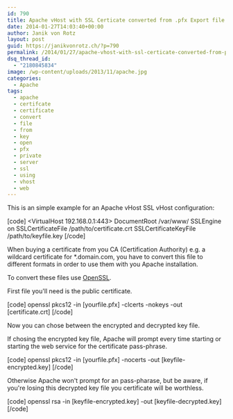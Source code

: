 ```yaml
---
id: 790
title: Apache vHost with SSL Certicate converted from .pfx Export file
date: 2014-01-27T14:03:40+00:00
author: Janik von Rotz
layout: post
guid: https://janikvonrotz.ch/?p=790
permalink: /2014/01/27/apache-vhost-with-ssl-certicate-converted-from-pfx-export-file/
dsq_thread_id:
  - "2180845834"
image: /wp-content/uploads/2013/11/apache.jpg
categories:
  - Apache
tags:
  - apache
  - certifcate
  - certificate
  - convert
  - file
  - from
  - key
  - open
  - pfx
  - private
  - server
  - ssl
  - using
  - vhost
  - web
---
```

This is an simple example for an Apache vHost SSL vHost configuration:

[code]
<VirtualHost 192.168.0.1:443>
DocumentRoot /var/www/
SSLEngine on
SSLCertificateFile /path/to/certificate.crt
SSLCertificateKeyFile /path/to/keyfile.key
</VirtualHost>
[/code]

<!--more-->

When buying a certificate from you CA (Certification Authority) e.g. a wildcard certificate for *.domain.com, you have to convert this file to different formats in order to use them with you Apache installation.

To convert these files use <a href="https://www.openssl.org/" target="_blank">OpenSSL</a>.

First file you'll need is the public certificate.

[code]
openssl pkcs12 -in [yourfile.pfx] -clcerts -nokeys -out [certificate.crt]
[/code]

Now you can chose between the encrypted and decrypted key file.

If chosing the encrypted key file, Apache will prompt every time starting or starting the web service for the certificate pass-phrase.

[code]
openssl pkcs12 -in [yourfile.pfx] -nocerts -out [keyfile-encrypted.key]
[/code]

Otherwise Apache won't prompt for an pass-pharase, but be aware, if you're losing this decrypted key file you certificate will be worthless.

[code]
openssl rsa -in [keyfile-encrypted.key] -out [keyfile-decrypted.key]
[/code]